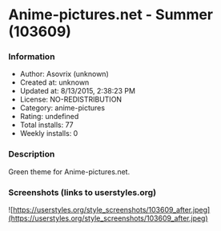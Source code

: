 # Anime-pictures.net - Summer (103609)

### Information
- Author: Asovrix (unknown)
- Created at: unknown
- Updated at: 8/13/2015, 2:38:23 PM
- License: NO-REDISTRIBUTION
- Category: anime-pictures
- Rating: undefined
- Total installs: 77
- Weekly installs: 0


### Description
Green theme for Anime-pictures.net.


### Screenshots (links to userstyles.org)
![https://userstyles.org/style_screenshots/103609_after.jpeg](https://userstyles.org/style_screenshots/103609_after.jpeg)


